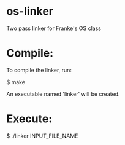 os-linker
=========

Two pass linker for Franke's OS class

Compile:
========
To compile the linker, run:

$ make

An executable named 'linker' will be created.

Execute:
========
$ ./linker INPUT_FILE_NAME
